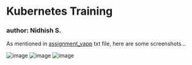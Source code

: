 # Kubernetes Training

### author: Nidhish S.

As mentioned in [assignment_vapp](https://github.com/user-n2s/k8s_train/blob/main/assignment_vapp) txt file, here are some screenshots...

![image](https://github.com/user-n2s/k8s_train/assets/33125750/d05d3947-8ad3-4e63-a27a-0b60d87617b2)
![image](https://github.com/user-n2s/k8s_train/assets/33125750/f55e4a8d-a168-4851-a227-596a4a459edb)
![image](https://github.com/user-n2s/k8s_train/assets/33125750/aae2f203-32d8-4d3a-8ee4-2ebddcf5d7c5)
